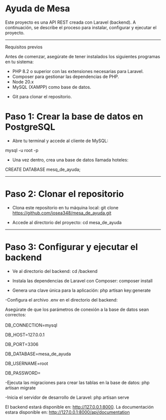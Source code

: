 # Ayuda de Mesa

Este proyecto es una API REST creada con Laravel (backend)<!--  y React + TypeScript (frontend) -->. A continuación, se describe el proceso para instalar, configurar y ejecutar el proyecto.

<hr>
Requisitos previos

Antes de comenzar, asegúrate de tener instalados los siguientes programas en tu sistema:

* PHP 8.2 o superior con las extensiones necesarias para Laravel.
* Composer para gestionar las dependencias de PHP.
* Node 20.x
* MySQL (XAMPP) como base de datos.
<!-- * PostgreSQL como base de datos. -->
* Git para clonar el repositorio.


# Paso 1: Crear la base de datos en PostgreSQL

- Abre tu terminal y accede al cliente de MySQL<!-- PostgreSQL -->:

mysql -u root -p

- Una vez dentro, crea una base de datos llamada hoteles:

CREATE DATABASE mesq_de_ayuda;


<!-- - Sal del cliente de PostgreSQL:
\q -->

<hr>

# Paso 2: Clonar el repositorio

- Clona este repositorio en tu máquina local:
git clone https://github.com/josea348/mesa_de_ayuda.git

- Accede al directorio del proyecto:
cd mesa_de_ayuda


<hr>

# Paso 3: Configurar y ejecutar el backend

- Ve al directorio del backend:
cd /backend

- Instala las dependencias de Laravel con Composer:
composer install

- Genera una clave única para la aplicación:
php artisan key:generate

-Configura el archivo .env en el directorio del backend:

Asegúrate de que los parámetros de conexión a la base de datos sean correctos:<br>
<br>
DB_CONNECTION=mysql

DB_HOST=127.0.0.1<br>

DB_PORT=3306<br>

DB_DATABASE=mesa_de_ayuda<br>

DB_USERNAME=root<br>

DB_PASSWORD=<br>

-Ejecuta las migraciones para crear las tablas en la base de datos:
php artisan migrate

-Inicia el servidor de desarrollo de Laravel:
php artisan serve


El backend estará disponible en: http://127.0.0.1:8000.
La documentación estara disponible en: http://127.0.0.1:8000/api/documentation

<!-- 
# Paso 4: Configurar y ejecutar el frontend

-Abre una nueva terminal y accede al directorio del frontend:
cd hotel/frontend/hoteles-decameron

-Instala las dependencias de React:
npm install

-Inicia el servidor de desarrollo del frontend:
npm run dev

El frontend estará disponible en el puerto indicado por el terminal (por defecto, http://127.0.0.1:5173).

<hr>

# Publicado 

El sistema lo encuentran publicado en: <br>
# http://138.117.85.186:5050
 -->


